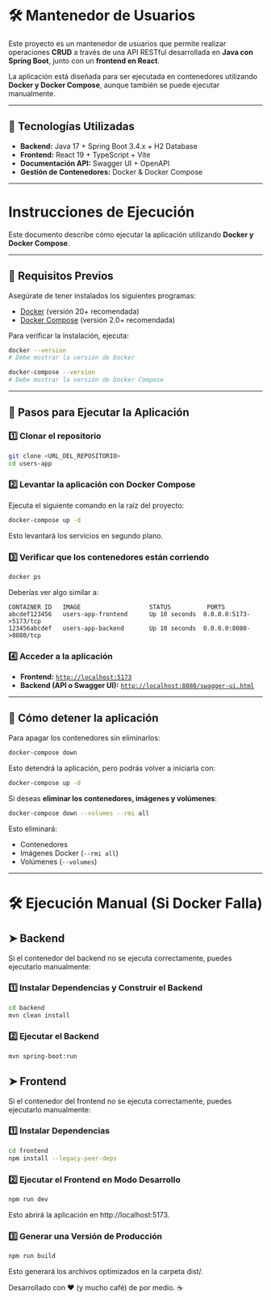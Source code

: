 # 🛠️ Mantenedor de Usuarios

Este proyecto es un mantenedor de usuarios que permite realizar operaciones **CRUD** a través de una API RESTful desarrollada en **Java con Spring Boot**, junto con un **frontend en React**.

La aplicación está diseñada para ser ejecutada en contenedores utilizando **Docker y Docker Compose**, aunque también se puede ejecutar manualmente.

---

## 🚀 Tecnologías Utilizadas

- **Backend:** Java 17 + Spring Boot 3.4.x + H2 Database
- **Frontend:** React 19 + TypeScript + Vite
- **Documentación API:** Swagger UI + OpenAPI
- **Gestión de Contenedores:** Docker & Docker Compose

---

# Instrucciones de Ejecución

Este documento describe cómo ejecutar la aplicación utilizando **Docker y Docker Compose**.

---

## **📌 Requisitos Previos**

Asegúrate de tener instalados los siguientes programas:

- [Docker](https://www.docker.com/get-started) (versión 20+ recomendada)
- [Docker Compose](https://docs.docker.com/compose/install/) (versión 2.0+ recomendada)

Para verificar la instalación, ejecuta:

```bash
docker --version
# Debe mostrar la versión de Docker

docker-compose --version
# Debe mostrar la versión de Docker Compose
```

---

## **🚀 Pasos para Ejecutar la Aplicación**

### 1️⃣ **Clonar el repositorio**

```bash
git clone <URL_DEL_REPOSITORIO>
cd users-app
```

### 2️⃣ **Levantar la aplicación con Docker Compose**

Ejecuta el siguiente comando en la raíz del proyecto:

```bash
docker-compose up -d
```

Esto levantará los servicios en segundo plano.

### 3️⃣ **Verificar que los contenedores están corriendo**

```bash
docker ps
```

Deberías ver algo similar a:

```
CONTAINER ID   IMAGE                   STATUS          PORTS
abcdef123456   users-app-frontend      Up 10 seconds  0.0.0.0:5173->5173/tcp
123456abcdef   users-app-backend       Up 10 seconds  0.0.0.0:8080->8080/tcp
```

### 4️⃣ **Acceder a la aplicación**

- **Frontend:** [`http://localhost:5173`](http://localhost:5173)
- **Backend (API o Swagger UI):** [`http://localhost:8080/swagger-ui.html`](http://localhost:8080/swagger-ui.html)

---

## **🛑 Cómo detener la aplicación**

Para apagar los contenedores sin eliminarlos:

```bash
docker-compose down
```

Esto detendrá la aplicación, pero podrás volver a iniciarla con:

```bash
docker-compose up -d
```

Si deseas **eliminar los contenedores, imágenes y volúmenes**:

```bash
docker-compose down --volumes --rmi all
```

Esto eliminará:

- Contenedores
- Imágenes Docker (`--rmi all`)
- Volúmenes (`--volumes`)

---

# 🛠️ Ejecución Manual (Si Docker Falla)

## ➤ Backend

Si el contenedor del backend no se ejecuta correctamente, puedes ejecutarlo manualmente:

### 1️⃣ Instalar Dependencias y Construir el Backend

```bash
cd backend
mvn clean install
```

### 2️⃣ Ejecutar el Backend

```bash
mvn spring-boot:run
```

## ➤ Frontend

Si el contenedor del frontend no se ejecuta correctamente, puedes ejecutarlo manualmente:

### 1️⃣ Instalar Dependencias

```bash
cd frontend
npm install --legacy-peer-deps
```

### 2️⃣ Ejecutar el Frontend en Modo Desarrollo

```bash
npm run dev
```

Esto abrirá la aplicación en http://localhost:5173.

### 3️⃣ Generar una Versión de Producción

```bash
npm run build
```

Esto generará los archivos optimizados en la carpeta dist/.

Desarrollado con ❤️ (y mucho café) de por medio. ☕️
